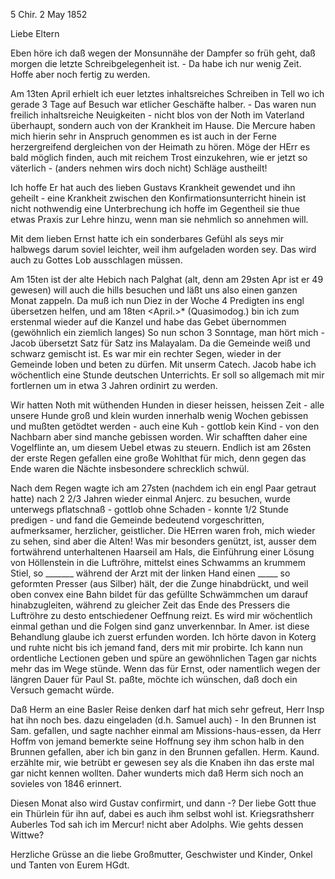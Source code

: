 5 Chir. 2 May 1852

Liebe Eltern

Eben höre ich daß wegen der Monsunnähe der Dampfer so früh geht, daß morgen die letzte Schreibgelegenheit ist. - Da habe ich nur wenig Zeit. Hoffe aber noch fertig zu werden.

Am 13ten April erhielt ich euer letztes inhaltsreiches Schreiben in Tell wo ich gerade 3 Tage auf Besuch war etlicher Geschäfte halber. - Das waren nun freilich inhaltsreiche Neuigkeiten - nicht blos von der Noth im Vaterland überhaupt, sondern auch von der Krankheit im Hause. Die Mercure haben mich hierin sehr in Anspruch genommen es ist auch in der Ferne herzergreifend dergleichen von der Heimath zu hören. Möge der HErr es bald möglich finden, auch mit reichem Trost einzukehren, wie er jetzt so väterlich - (anders nehmen wirs doch nicht) Schläge austheilt!

Ich hoffe Er hat auch des lieben Gustavs Krankheit gewendet und ihn geheilt - eine Krankheit zwischen den Konfirmationsunterricht hinein ist nicht nothwendig eine Unterbrechung ich hoffe im Gegentheil sie thue etwas Praxis zur Lehre hinzu, wenn man sie nehmlich so annehmen will.

Mit dem lieben Ernst hatte ich ein sonderbares Gefühl als seys mir halbwegs darum soviel leichter, weil ihm aufgeladen worden sey. Das wird auch zu Gottes Lob ausschlagen müssen.

Am 15ten ist der alte Hebich nach Palghat (alt, denn am 29sten Apr ist er 49 gewesen) will auch die hills besuchen und läßt uns also einen ganzen Monat zappeln. Da muß ich nun Diez in der Woche 4 Predigten ins engl übersetzen helfen, und am 18ten <April.>* (Quasimodog.) bin ich zum erstenmal wieder auf die Kanzel und habe das Gebet übernommen (gewöhnlich ein ziemlich langes) So nun schon 3 Sonntage, man hört mich - Jacob übersetzt Satz für Satz ins Malayalam. Da die Gemeinde weiß und schwarz gemischt ist. Es war mir ein rechter Segen, wieder in der Gemeinde loben und beten zu dürfen. 
Mit unserm Catech. Jacob habe ich wöchentlich eine Stunde deutschen Unterrichts. Er soll so allgemach mit mir fortlernen um in etwa 3 Jahren ordinirt zu werden.

Wir hatten Noth mit wüthenden Hunden in dieser heissen, heissen Zeit - alle unsere Hunde groß und klein wurden innerhalb wenig Wochen gebissen und mußten getödtet werden - auch eine Kuh - gottlob kein Kind - von den Nachbarn aber sind manche gebissen worden. Wir schafften daher eine Vogelflinte an, um diesem Uebel etwas zu steuern. Endlich ist am 26sten der erste Regen gefallen eine große Wohlthat für mich, denn gegen das Ende waren die Nächte insbesondere schrecklich schwül.

Nach dem Regen wagte ich am 27sten (nachdem ich ein engl Paar getraut hatte) nach 2 2/3 Jahren wieder einmal Anjerc. zu besuchen, wurde unterwegs pflatschnaß - gottlob ohne Schaden - konnte 1/2 Stunde predigen - und fand die Gemeinde bedeutend vorgeschritten, aufmerksamer, herzlicher, geistlicher. Die HErren waren froh, mich wieder zu sehen, sind aber die Alten! 
Was mir besonders genützt, ist, ausser dem fortwährend unterhaltenen Haarseil am Hals, die Einführung einer Lösung von Höllenstein in die Luftröhre, mittelst eines Schwamms an krummem Stiel, so _______ während der Arzt mit der linken Hand einen _____ so geformten Presser (aus Silber) hält, der die Zunge hinabdrückt, und weil oben convex eine Bahn bildet für das gefüllte Schwämmchen um darauf hinabzugleiten, während zu gleicher Zeit das Ende des Pressers die Luftröhre zu desto entschiedener Oeffnung reizt. Es wird mir wöchentlich einmal gethan und die Folgen sind ganz unverkennbar. In Amer. ist diese Behandlung glaube ich zuerst erfunden worden. Ich hörte davon in Koterg und ruhte nicht bis ich jemand fand, ders mit mir probirte. Ich kann nun ordentliche Lectionen geben und spüre an gewöhnlichen Tagen gar nichts mehr das im Wege stünde. Wenn das für Ernst, oder namentlich wegen der längren Dauer für Paul St. paßte, möchte ich wünschen, daß doch ein Versuch gemacht würde.

Daß Herm an eine Basler Reise denken darf hat mich sehr gefreut, Herr Insp hat ihn noch bes. dazu eingeladen (d.h. Samuel auch) - In den Brunnen ist Sam. gefallen, und sagte nachher einmal am Missions-haus-essen, da Herr Hoffm von jemand bemerkte seine Hoffnung sey ihm schon halb in den Brunnen gefallen, aber ich bin ganz in den Brunnen gefallen. Herm. Kaund. erzählte mir, wie betrübt er gewesen sey als die Knaben ihn das erste mal gar nicht kennen wollten. Daher wunderts mich daß Herm sich noch an sovieles von 1846 erinnert.

Diesen Monat also wird Gustav confirmirt, und dann -? Der liebe Gott thue ein Thürlein für ihn auf, dabei es auch ihm selbst wohl ist. 
Kriegsrathsherr Auberles Tod sah ich im Mercur! nicht aber Adolphs. Wie gehts dessen Wittwe?

Herzliche Grüsse an die liebe Großmutter, Geschwister und Kinder, Onkel und Tanten von
 Eurem HGdt.
